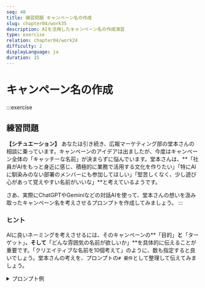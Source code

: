 ```yaml
---
seq: 40
title: 練習問題 キャンペーン名の作成
slug: chapter04/work35
description: AIを活用したキャンペーン名の作成演習
type: exercise
relation: chapter04/work24
difficulty: 2
displayLanguage: ja
duration: 15
---
```


# キャンペーン名の作成

:::exercise
## 練習問題
**【シチュエーション】**
あなたは引き続き、広報マーケティング部の堂本さんの相談に乗っています。キャンペーンのアイデアは出ましたが、今度はキャンペーン全体の「キャッチーな名前」が決まらずに悩んでいます。堂本さんは、**「社員がAIをもっと身近に感じ、積極的に業務で活用する文化を作りたい」「特にAIに馴染みのない部署のメンバーにも参加してほしい」「堅苦しくなく、少し遊び心があって覚えやすい名前がいいな」**と考えているようです。

さあ、実際にChatGPTやGeminiなどの対話AIを使って、堂本さんの想いを汲み取ったキャンペーン名を考えさせるプロンプトを作成してみましょう。
:::

### ヒント
AIに良いネーミングを考えさせるには、そのキャンペーンの**「目的」**と**「ターゲット」**、そして**「どんな雰囲気の名前が欲しいか」**を具体的に伝えることが重要です。「クリエイティブな名前を10個考えて」のように、数も指定すると良いでしょう。堂本さんの考えを、プロンプトの`# 要件`として整理して伝えてみましょう。

<details>
<summary>プロンプト例</summary>

```
あなたは、言葉のプロであるコピーライターです。
現在、当社が実施する「社内AI活用推進キャンペーン」の名称を考えています。

以下の要件を満たす、クリエイティブなキャンペーン名を10個提案してください。

# 要件
- **目的**: 社員がAIをもっと身近に感じ、積極的に業務で活用する文化を醸成する。
- **ターゲット**: 全社員（特にAIに馴染みのない部署のメンバー）
- **雰囲気**: 少し遊び心があり、堅苦しくない。覚えやすく、口ずさみやすいもの。
```

### 期待される出力例
```
承知いたしました。コピーライターとして、社員の皆様の心を掴むキャンペーン名を10案提案します。

1.  AIと、あしたの仕事。
2.  GrowthTech AI-FES (アイフェス)
3.  ハローAI、ハロー未来。
4.  となりのAIアシスタント
5.  AI活用チャレンジウィーク
6.  AI使いこなし術コンテスト
7.  AIで、仕事はもっと楽しくなる。
8.  シン・業務効率化プロジェクト
9.  AIにまかせてみよう課
10. ワクワクAI体験会
```

</details>

